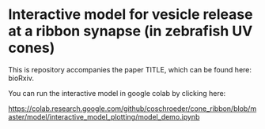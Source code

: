 # Interactive model for vesicle release at a ribbon synapse (in zebrafish UV cones)

This is repository accompanies the paper TITLE, which can be found here: bioRxiv.

You can run the interactive model in google colab by clicking here:

https://colab.research.google.com/github/coschroeder/cone_ribbon/blob/master/model/interactive_model_plotting/model_demo.ipynb


